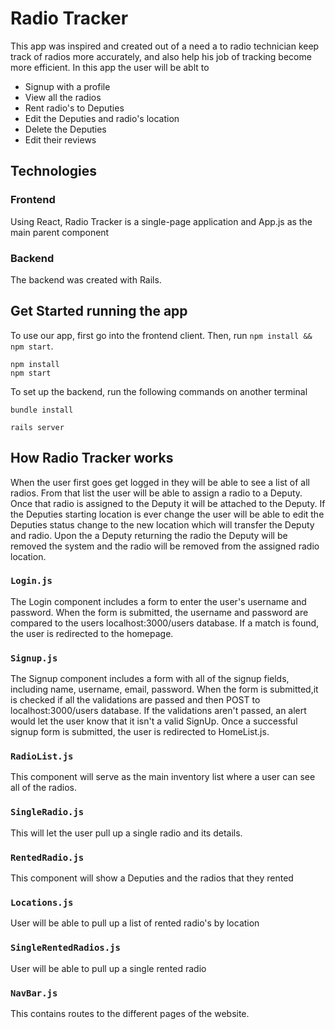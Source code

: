 # Radio Tracker

This app was inspired and created out of a need a to radio technician keep track of radios more accurately, and also help his job of tracking become more efficient.
In this app the user will be ablt to 
* Signup with a profile
* View all the radios
* Rent radio's to Deputies
* Edit the Deputies and radio's location
* Delete the Deputies
* Edit their reviews

## Technologies

### Frontend

Using React, Radio Tracker is a single-page application and App.js as the main parent component




### Backend

The backend was created with Rails.   




## Get Started running the app

To use our app, first go into the frontend client.  Then, run ```npm install && npm start```.

```
npm install
npm start
```

To set up the backend, run the following commands on another terminal
```
bundle install
```

```
rails server
```

## How Radio Tracker works

When the user first goes get logged in they will be able to see a list of all radios.  From that list the user will be able to assign a radio to a Deputy. Once that radio is assigned to the Deputy it will be attached to the Deputy.  If the Deputies starting location is ever change the user will be able to edit the Deputies status change to the new location which will transfer the Deputy and radio.  Upon the a Deputy returning the radio the Deputy will be removed the system and the radio will be removed from the assigned radio location.

### ```Login.js```

The Login component includes a form to enter the user's username and password.  When the form is submitted, the username and password are compared to the users localhost:3000/users database.  If a match is found, the user is redirected to the homepage.

### ```Signup.js```

The Signup component includes a form with all of the signup fields, including name, username, email, password.  When the form is submitted,it is checked if all the validations are passed and then POST to localhost:3000/users database.  If the validations aren't passed, an alert would let the user know that it isn't a valid SignUp.  Once a successful signup form is submitted, the user is redirected to HomeList.js.

### ```RadioList.js```

This component will serve as the main inventory list where a user can see all of the radios.
### ```SingleRadio.js```

This will let the user pull up a single radio and its details.
### ```RentedRadio.js```

This component will show a Deputies and the radios that they rented


### ```Locations.js```

User will be able to pull up a list of rented radio's by location


### ```SingleRentedRadios.js```

User will be able to pull up a single rented radio



### ```NavBar.js```

This contains routes to the different pages of the website. 